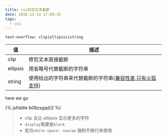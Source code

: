 ```yaml
---
title: css实现文本截断
date: 2016-12-14 17:09:35
tags:
  - css
---
```


`text-overflow: clip|ellipsis|string`

值 | 描述
---|---
clip | 修剪文本直接截断
ellipsis | 用省略号代替截断的字符串
string | 使用给出的字符串来代替截断的字符串([兼容性差,只有火狐支持]("https://developer.mozilla.org/en-US/docs/Web/CSS/text-overflow"))

here we go

{% jsfiddle b08zsgqd/2 %}

> * clip 会比 ellipsis 显示更多的字符
> * `display`需要是`block`
> * 配合`white-space: nowrap` 强制不换行来使用
